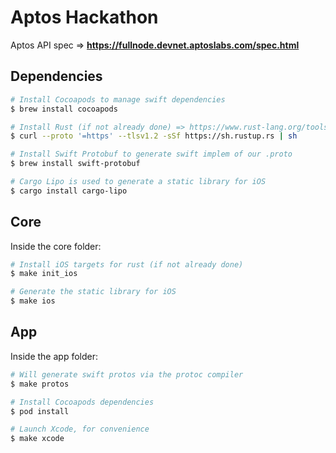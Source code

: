 # Aptos Hackathon

Aptos API spec => **https://fullnode.devnet.aptoslabs.com/spec.html**

## Dependencies

```bash
# Install Cocoapods to manage swift dependencies
$ brew install cocoapods

# Install Rust (if not already done) => https://www.rust-lang.org/tools/install
$ curl --proto '=https' --tlsv1.2 -sSf https://sh.rustup.rs | sh

# Install Swift Protobuf to generate swift implem of our .proto
$ brew install swift-protobuf

# Cargo Lipo is used to generate a static library for iOS
$ cargo install cargo-lipo
```

## Core

Inside the core folder:

```bash
# Install iOS targets for rust (if not already done)
$ make init_ios

# Generate the static library for iOS
$ make ios
```

## App

Inside the app folder:

```bash
# Will generate swift protos via the protoc compiler
$ make protos

# Install Cocoapods dependencies
$ pod install

# Launch Xcode, for convenience
$ make xcode
```
